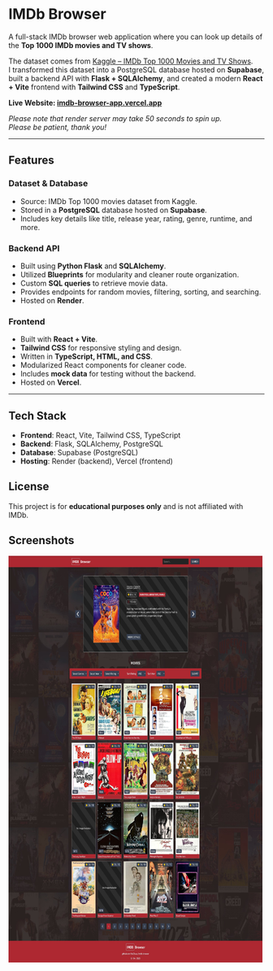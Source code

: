 # IMDb Browser

A full-stack IMDb browser web application where you can look up details of the **Top 1000 IMDb movies and TV shows**.  

The dataset comes from [Kaggle – IMDb Top 1000 Movies and TV Shows](https://www.kaggle.com/datasets/harshitshankhdhar/imdb-dataset-of-top-1000-movies-and-tv-shows).  
I transformed this dataset into a PostgreSQL database hosted on **Supabase**, built a backend API with **Flask + SQLAlchemy**, and created a modern **React + Vite** frontend with **Tailwind CSS** and **TypeScript**.

**Live Website: [imdb-browser-app.vercel.app](https://imdb-browser-app.vercel.app)**

*Please note that render server may take 50 seconds to spin up.  
Please be patient, thank you!*

---

## Features

### Dataset & Database
- Source: IMDb Top 1000 movies dataset from Kaggle.
- Stored in a **PostgreSQL** database hosted on **Supabase**.
- Includes key details like title, release year, rating, genre, runtime, and more.

### Backend API
- Built using **Python Flask** and **SQLAlchemy**.
- Utilized **Blueprints** for modularity and cleaner route organization.
- Custom **SQL queries** to retrieve movie data.
- Provides endpoints for random movies, filtering, sorting, and searching.
- Hosted on **Render**.

### Frontend
- Built with **React + Vite**.
- **Tailwind CSS** for responsive styling and design.
- Written in **TypeScript, HTML, and CSS**.
- Modularized React components for cleaner code.
- Includes **mock data** for testing without the backend.
- Hosted on **Vercel**.

---

## Tech Stack
- **Frontend**: React, Vite, Tailwind CSS, TypeScript  
- **Backend**: Flask, SQLAlchemy, PostgreSQL  
- **Database**: Supabase (PostgreSQL)  
- **Hosting**: Render (backend), Vercel (frontend)  

## License
This project is for **educational purposes only** and is not affiliated with IMDb.

## Screenshots
<p float="left">
  <img src="cover.jpg" width="500" height="800" />
</p>
